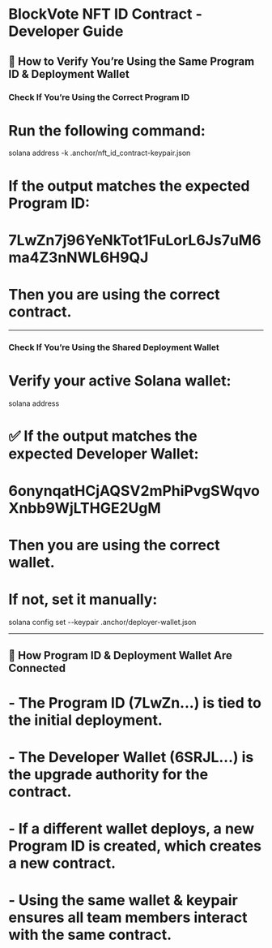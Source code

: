 # BlockVote NFT ID Contract - Developer Guide

## 🔹 How to Verify You’re Using the Same Program ID & Deployment Wallet  

### Check If You’re Using the Correct Program ID  

# Run the following command:

solana address -k .anchor/nft_id_contract-keypair.json

# If the output matches the expected Program ID:
# 7LwZn7j96YeNkTot1FuLorL6Js7uM6ma4Z3nNWL6H9QJ
# Then you are using the correct contract.

---

### Check If You’re Using the Shared Deployment Wallet  
# Verify your active Solana wallet:
solana address

# ✅ If the output matches the expected Developer Wallet:
# 6onynqatHCjAQSV2mPhiPvgSWqvoXnbb9WjLTHGE2UgM
# Then you are using the correct wallet.

# If not, set it manually:
solana config set --keypair .anchor/deployer-wallet.json

---

## 🔹 How Program ID & Deployment Wallet Are Connected
# - The **Program ID (7LwZn...)** is tied to the **initial deployment**.
# - The **Developer Wallet (6SRJL...)** is the **upgrade authority** for the contract.
# - If a different wallet deploys, **a new Program ID is created**, which creates a new contract. 
# - Using the same **wallet & keypair** ensures all team members interact with the **same contract**.

